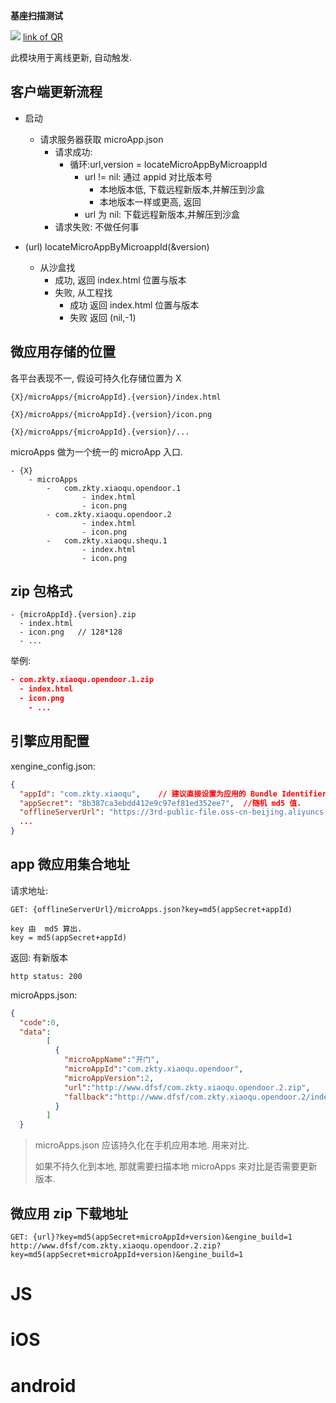 

**基座扫描测试**
<div id='modulename' style='display:none'>offline</div>
<img id='qrimg' src='https://api.qrserver.com/v1/create-qr-code/?size=150x150&data=http://192.168.44.52:3000/docs/modules/all/dist/ui/index.html'></img>
<a id='qrlink' href="about:none">link of QR</a>


此模块用于离线更新, 自动触发.

## 客户端更新流程

 - 启动
   - 请求服务器获取 microApp.json
     - 请求成功:
       - 循环:url,version = locateMicroAppByMicroappId
         - url != nil: 通过 appid 对比版本号
           - 本地版本低, 下载远程新版本,并解压到沙盒
           - 本地版本一样或更高, 返回
         - url 为 nil: 下载远程新版本,并解压到沙盒
     - 请求失败: 不做任何事



 - (url) locateMicroAppByMicroappId(&version)
   - 从沙盒找
     - 成功, 返回 index.html 位置与版本
     - 失败, 从工程找
       - 成功 返回 index.html 位置与版本
       - 失败 返回 (nil,-1)



## 微应用存储的位置

各平台表现不一, 假设可持久化存储位置为 X

```
{X}/microApps/{microAppId}.{version}/index.html

{X}/microApps/{microAppId}.{version}/icon.png

{X}/microApps/{microAppId}.{version}/...
```



microApps 做为一个统一的 microApp 入口.

```
- {X}
	- microApps
		-	com.zkty.xiaoqu.opendoor.1
				- index.html
				- icon.png
		- com.zkty.xiaoqu.opendoor.2
				- index.html
				- icon.png
		-	com.zkty.xiaoqu.shequ.1
				- index.html
				- icon.png
```







## zip 包格式

```
- {microAppId}.{version}.zip
  - index.html
  - icon.png   // 128*128
  - ...
```

举例:

``` json
- com.zkty.xiaoqu.opendoor.1.zip
  - index.html
  - icon.png
	- ...
```



## 引擎应用配置

xengine_config.json:

``` json
{
  "appId": "com.zkty.xiaoqu",    // 建议直接设置为应用的 Bundle Identifier
  "appSecret": "8b387ca3ebdd412e9c97ef81ed352ee7",  //随机 md5 值.
  "offlineServerUrl": "https://3rd-public-file.oss-cn-beijing.aliyuncs.com"  //服务器地址,
  ...
}
```

 

## app 微应用集合地址

请求地址:

```
GET: {offlineServerUrl}/microApps.json?key=md5(appSecret+appId)
```



```
key 由  md5 算出. 
key = md5(appSecret+appId)
```

返回: 有新版本

```
http status: 200
```

microApps.json:

``` json
{
  "code":0,
  "data":
        [
          {
            "microAppName":"开门",
            "microAppId":"com.zkty.xiaoqu.opendoor",
            "microAppVersion":2,
            "url":"http://www.dfsf/com.zkty.xiaoqu.opendoor.2.zip",
            "fallback":"http://www.dfsf/com.zkty.xiaoqu.opendoor.2/index.html"
          }
        ]
  }
```

 

> microApps.json 应该持久化在手机应用本地. 用来对比. 
>
> 如果不持久化到本地, 那就需要扫描本地 microApps 来对比是否需要更新版本.





## 微应用 zip 下载地址

```
GET: {url}?key=md5(appSecret+microAppId+version)&engine_build=1
http://www.dfsf/com.zkty.xiaoqu.opendoor.2.zip?key=md5(appSecret+microAppId+version)&engine_build=1

```

 






# JS



# iOS


# android


